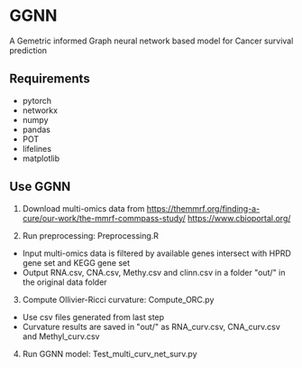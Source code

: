# GGNN
A Gemetric informed Graph neural network based model for Cancer survival prediction

## Requirements
* pytorch
* networkx
* numpy
* pandas
* POT
* lifelines
* matplotlib

## Use GGNN
1. Download multi-omics data from 
https://themmrf.org/finding-a-cure/our-work/the-mmrf-commpass-study/
https://www.cbioportal.org/

2. Run preprocessing: Preprocessing.R
* Input multi-omics data is filtered by available genes intersect with HPRD gene set and KEGG gene set
* Output RNA.csv, CNA.csv, Methy.csv and clinn.csv in a folder "out/" in the original data folder

3. Compute Ollivier-Ricci curvature: Compute_ORC.py
* Use csv files generated from last step
* Curvature results are saved in "out/" as RNA_curv.csv, CNA_curv.csv and Methyl_curv.csv

4. Run GGNN model: Test_multi_curv_net_surv.py